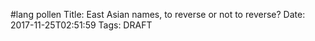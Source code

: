 #lang pollen
    Title: East Asian names, to reverse or not to reverse?
    Date: 2017-11-25T02:51:59
    Tags: DRAFT
